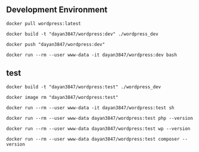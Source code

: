 ## Development Environment

```shell
docker pull wordpress:latest
```

```shell
docker build -t "dayan3847/wordpress:dev" ./wordpress_dev
```

```shell
docker push "dayan3847/wordpress:dev"
```

```shell
docker run --rm --user www-data -it dayan3847/wordpress:dev bash
```

## test

```shell
docker build -t "dayan3847/wordpress:test" ./wordpress_dev
```

```shell
docker image rm "dayan3847/wordpress:test"
```

```shell
docker run --rm --user www-data -it dayan3847/wordpress:test sh
```

```shell
docker run --rm --user www-data dayan3847/wordpress:test php --version
```

```shell
docker run --rm --user www-data dayan3847/wordpress:test wp --version
```

```shell
docker run --rm --user www-data dayan3847/wordpress:test composer --version
```
